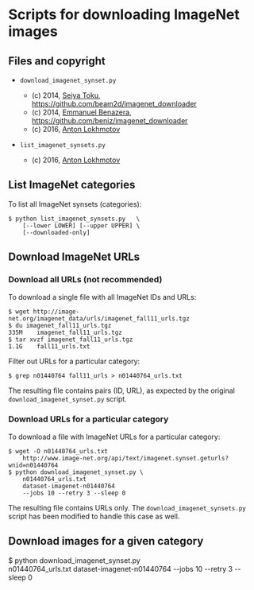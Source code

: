 # Scripts for downloading ImageNet images

## Files and copyright

- `download_imagenet_synset.py`

   - (c) 2014, [Seiya Toku](http://beam2d.net), https://github.com/beam2d/imagenet_downloader
   - (c) 2014, [Emmanuel Benazera](http://juban.free.fr), https://github.com/beniz/imagenet_downloader
   - (c) 2016, [Anton Lokhmotov](http://dividiti.com)

- `list_imagenet_synsets.py`
   - (c) 2016, [Anton Lokhmotov](http://dividiti.com)

## List ImageNet categories

To list all ImageNet synsets (categories):

```
$ python list_imagenet_synsets.py   \
    [--lower LOWER] [--upper UPPER] \
    [--downloaded-only]
```

## Download ImageNet URLs

### Download all URLs (not recommended)

To download a single file with all ImageNet IDs and URLs:
```
$ wget http://image-net.org/imagenet_data/urls/imagenet_fall11_urls.tgz
$ du imagenet_fall11_urls.tgz
335M    imagenet_fall11_urls.tgz
$ tar xvzf imagenet_fall11_urls.tgz
1.1G    fall11_urls.txt
```

Filter out URLs for a particular category:
```
$ grep n01440764 fall11_urls > n01440764_urls.txt
```

The resulting file contains pairs (ID, URL), as expected by the original
`download_imagenet_synset.py` script.

### Download URLs for a particular category

To download a file with ImageNet URLs for a particular category:

```
$ wget -O n01440764_urls.txt
    http://www.image-net.org/api/text/imagenet.synset.geturls?wnid=n01440764
$ python download_imagenet_synset.py \
    n01440764_urls.txt
    dataset-imagenet-n01440764
    --jobs 10 --retry 3 --sleep 0
```

The resulting file contains URLs only. The `download_imagenet_synsets.py`
script has been modified to handle this case as well.

## Download images for a given category

$ python download_imagenet_synset.py \
    n01440764_urls.txt
    dataset-imagenet-n01440764
    --jobs 10 --retry 3 --sleep 0
```
